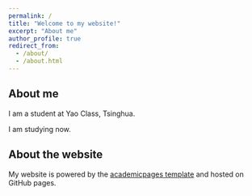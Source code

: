 ```yaml
---
permalink: /
title: "Welcome to my website!"
excerpt: "About me"
author_profile: true
redirect_from: 
  - /about/
  - /about.html
---
```


## About me

I am a student at Yao Class, Tsinghua.

I am studying now.

About the website
------
My website is powered by the [academicpages template](https://academicpages.github.io) and hosted on GitHub pages. 

